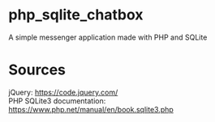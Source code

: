 # php_sqlite_chatbox
A simple messenger application made with PHP and SQLite

# Sources
jQuery: https://code.jquery.com/ <br/>
PHP SQLite3 documentation: https://www.php.net/manual/en/book.sqlite3.php
